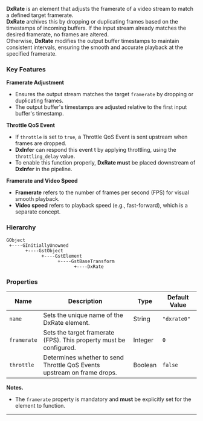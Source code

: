 **DxRate** is an element that adjusts the framerate of a video stream to match a defined target framerate.  
**DxRate** archives this by dropping or duplicating frames based on the timestamps of incoming buffers. If the input stream already matches the desired framerate, no frames are altered.  
Otherwise, **DxRate** modifies the output buffer timestamps to maintain consistent intervals, ensuring the smooth and accurate playback at the specified framerate.  

### **Key Features**  

**Framerate Adjustment**  

- Ensures the output stream matches the target `framerate` by dropping or duplicating frames.  
- The output buffer's timestamps are adjusted relative to the first input buffer's timestamp.  

**Throttle QoS Event**  

- If `throttle` is set to `true`, a Throttle QoS Event is sent upstream when frames are dropped.  
- **DxInfer** can respond this event t by applying throttling, using the `throttling_delay` value.  
- To enable this function properly, **DxRate must** be placed downstream of **DxInfer** in the pipeline.  

**Framerate and Video Speed**  

- **Framerate** refers to the number of frames per second (FPS) for visual smooth playback.  
- **Video speed** refers to playback speed (e.g., fast-forward), which is a separate concept.  

### **Hierarchy**

```
GObject
 +----GInitiallyUnowned
       +----GstObject
             +----GstElement
                   +----GstBaseTransform
                         +----DxRate
```

### **Properties**

| **Name**       | **Description**                                                          | **Type**  | **Default Value** |
|-----------------|--------------------------------------------------------------------------|-----------|--------------------|
| `name`         | Sets the unique name of the DxRate element.                              | String    | `"dxrate0"`        |
| `framerate`    | Sets the target framerate (FPS). This property must be configured.       | Integer   | `0`                |
| `throttle`     | Determines whether to send Throttle QoS Events upstream on frame drops.  | Boolean   | `false`            |

**Notes.**  

- The `framerate` property is mandatory and **must** be explicitly set for the element to function.

---
